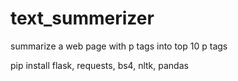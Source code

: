 # text_summerizer
summarize a web page with p tags into top 10 p tags

pip install flask, requests, bs4, nltk, pandas
